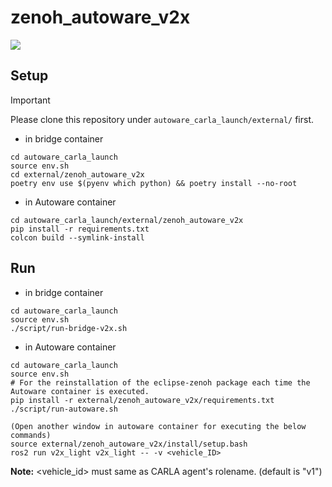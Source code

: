 # zenoh_autoware_v2x

![](resource/Autoware_V2X_Zenoh_Architecture.svg)


## Setup

> [!IMPORTANT]
> Please clone this repository under `autoware_carla_launch/external/` first.

- in bridge container
```shell
cd autoware_carla_launch
source env.sh
cd external/zenoh_autoware_v2x
poetry env use $(pyenv which python) && poetry install --no-root
```
- in Autoware container
```shell
cd autoware_carla_launch/external/zenoh_autoware_v2x
pip install -r requirements.txt
colcon build --symlink-install
```

## Run

- in bridge container

```shell
cd autoware_carla_launch
source env.sh
./script/run-bridge-v2x.sh
```

- in Autoware container

```shell
cd autoware_carla_launch
source env.sh
# For the reinstallation of the eclipse-zenoh package each time the Autoware container is executed.
pip install -r external/zenoh_autoware_v2x/requirements.txt
./script/run-autoware.sh

(Open another window in autoware container for executing the below commands)
source external/zenoh_autoware_v2x/install/setup.bash
ros2 run v2x_light v2x_light -- -v <vehicle_ID>
```
**Note:** <vehicle_id> must same as CARLA agent's rolename. (default is "v1")